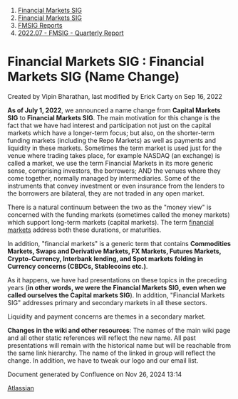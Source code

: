 1. [Financial Markets SIG](index.html)
2. [Financial Markets SIG](Financial-Markets-SIG_20545549.html)
3. [FMSIG Reports](FMSIG-Reports_20558787.html)
4. [2022.07 - FMSIG - Quarterly Report](2022.07---FMSIG---Quarterly-Report_20547441.html)

# Financial Markets SIG : Financial Markets SIG (Name Change)

Created by Vipin Bharathan, last modified by Erick Carty on Sep 16, 2022

**As of July 1, 2022**, we announced a name change from **Capital Markets SIG** to **Financial Markets SIG**. The main motivation for this change is the fact that we have had interest and participation not just on the capital markets which have a longer-term focus; but also, on the shorter-term funding markets (including the Repo Markets) as well as payments and liquidity in these markets. Sometimes the term market is used just for the venue where trading takes place, for example NASDAQ (an exchange) is called a market, we use the term Financial Markets in its more generic sense, comprising investors, the borrowers; AND the venues where they come together, normally managed by intermediaries. Some of the instruments that convey investment or even insurance from the lenders to the borrowers are bilateral, they are not traded in any open market.

There is a natural continuum between the two as the "money view" is concerned with the funding markets (sometimes called the money markets) which support long-term markets (capital markets). The term [financial markets](https://en.wikipedia.org/wiki/Financial_market "https://en.wikipedia.org/wiki/Financial_market") address both these durations, or maturities. 

In addition, "financial markets" is a generic term that contains **Commodities Markets, Swaps and Derivative Markets, FX Markets, Futures Markets, Crypto-Currency, Interbank lending, and Spot markets folding in Currency concerns (CBDCs, Stablecoins etc.)**.

As it happens, we have had presentations on these topics in the preceding years (**in other words, we were the Financial Markets SIG, even when we called ourselves the Capital markets SIG**). In addition, "Financial Markets SIG" addresses primary and secondary markets in all these sectors.

Liquidity and payment concerns are themes in a secondary market.   

**Changes in the wiki and other resources**: The names of the main wiki page and all other static references will reflect the new name. All past presentations will remain with the historical name but will be reachable from the same link hierarchy. The name of the linked in group will reflect the change. In addition, we have to tweak our logo and our email list.

Document generated by Confluence on Nov 26, 2024 13:14

[Atlassian](http://www.atlassian.com/)
